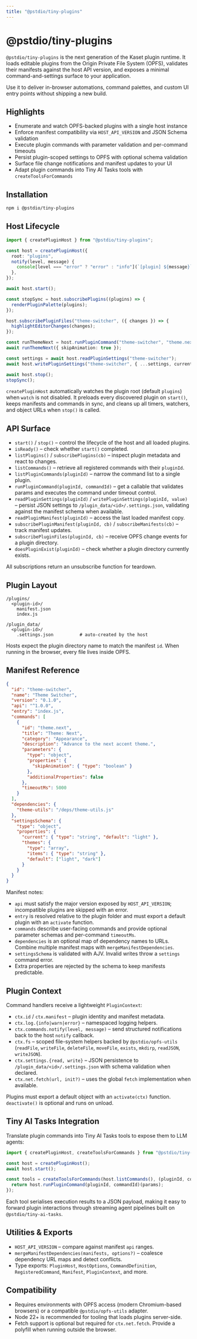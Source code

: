 ```yaml
---
title: "@pstdio/tiny-plugins"
---
```


# @pstdio/tiny-plugins

`@pstdio/tiny-plugins` is the next generation of the Kaset plugin runtime. It loads editable plugins from the Origin Private File System (OPFS), validates their manifests against the host API version, and exposes a minimal command-and-settings surface to your application.

Use it to deliver in-browser automations, command palettes, and custom UI entry points without shipping a new build.

## Highlights

- Enumerate and watch OPFS-backed plugins with a single host instance
- Enforce manifest compatibility via `HOST_API_VERSION` and JSON Schema validation
- Execute plugin commands with parameter validation and per-command timeouts
- Persist plugin-scoped settings to OPFS with optional schema validation
- Surface file change notifications and manifest updates to your UI
- Adapt plugin commands into Tiny AI Tasks tools with `createToolsForCommands`

## Installation

```bash
npm i @pstdio/tiny-plugins
```

## Host Lifecycle

```ts
import { createPluginHost } from "@pstdio/tiny-plugins";

const host = createPluginHost({
  root: "plugins",
  notify(level, message) {
    console[level === "error" ? "error" : "info"](`[plugin] ${message}`);
  },
});

await host.start();

const stopSync = host.subscribePlugins((plugins) => {
  renderPluginPalette(plugins);
});

host.subscribePluginFiles("theme-switcher", ({ changes }) => {
  highlightEditorChanges(changes);
});

const runThemeNext = host.runPluginCommand("theme-switcher", "theme.next");
await runThemeNext({ skipAnimation: true });

const settings = await host.readPluginSettings("theme-switcher");
await host.writePluginSettings("theme-switcher", { ...settings, current: "dark" });

await host.stop();
stopSync();
```

`createPluginHost` automatically watches the plugin root (default `plugins`) when `watch` is not disabled. It preloads every discovered plugin on `start()`, keeps manifests and commands in sync, and cleans up all timers, watchers, and object URLs when `stop()` is called.

## API Surface

- `start()` / `stop()` – control the lifecycle of the host and all loaded plugins.
- `isReady()` – check whether `start()` completed.
- `listPlugins()` / `subscribePlugins(cb)` – inspect plugin metadata and react to changes.
- `listCommands()` – retrieve all registered commands with their `pluginId`.
- `listPluginCommands(pluginId)` – narrow the command list to a single plugin.
- `runPluginCommand(pluginId, commandId)` – get a callable that validates params and executes the command under timeout control.
- `readPluginSettings(pluginId)` / `writePluginSettings(pluginId, value)` – persist JSON settings to `/plugin_data/<id>/.settings.json`, validating against the manifest schema when available.
- `readPluginManifest(pluginId)` – access the last loaded manifest copy.
- `subscribePluginManifest(pluginId, cb)` / `subscribeManifests(cb)` – track manifest updates.
- `subscribePluginFiles(pluginId, cb)` – receive OPFS change events for a plugin directory.
- `doesPluginExist(pluginId)` – check whether a plugin directory currently exists.

All subscriptions return an unsubscribe function for teardown.

## Plugin Layout

```
/plugins/
  <plugin-id>/
    manifest.json
    index.js

/plugin_data/
  <plugin-id>/
    .settings.json          # auto-created by the host
```

Hosts expect the plugin directory name to match the manifest `id`. When running in the browser, every file lives inside OPFS.

## Manifest Reference

```json
{
  "id": "theme-switcher",
  "name": "Theme Switcher",
  "version": "0.1.0",
  "api": "^1.0.0",
  "entry": "index.js",
  "commands": [
    {
      "id": "theme.next",
      "title": "Theme: Next",
      "category": "Appearance",
      "description": "Advance to the next accent theme.",
      "parameters": {
        "type": "object",
        "properties": {
          "skipAnimation": { "type": "boolean" }
        },
        "additionalProperties": false
      },
      "timeoutMs": 5000
    }
  ],
  "dependencies": {
    "theme-utils": "/deps/theme-utils.js"
  },
  "settingsSchema": {
    "type": "object",
    "properties": {
      "current": { "type": "string", "default": "light" },
      "themes": {
        "type": "array",
        "items": { "type": "string" },
        "default": ["light", "dark"]
      }
    }
  }
}
```

Manifest notes:

- `api` must satisfy the major version exposed by `HOST_API_VERSION`; incompatible plugins are skipped with an error.
- `entry` is resolved relative to the plugin folder and must export a default plugin with an `activate` function.
- `commands` describe user-facing commands and provide optional parameter schemas and per-command `timeoutMs`.
- `dependencies` is an optional map of dependency names to URLs. Combine multiple manifest maps with `mergeManifestDependencies`.
- `settingsSchema` is validated with AJV. Invalid writes throw a `settings` command error.
- Extra properties are rejected by the schema to keep manifests predictable.

## Plugin Context

Command handlers receive a lightweight `PluginContext`:

- `ctx.id` / `ctx.manifest` – plugin identity and manifest metadata.
- `ctx.log.{info|warn|error}` – namespaced logging helpers.
- `ctx.commands.notify(level, message)` – send structured notifications back to the host `notify` callback.
- `ctx.fs` – scoped file-system helpers backed by `@pstdio/opfs-utils` (`readFile`, `writeFile`, `deleteFile`, `moveFile`, `exists`, `mkdirp`, `readJSON`, `writeJSON`).
- `ctx.settings.{read, write}` – JSON persistence to `/plugin_data/<id>/.settings.json` with schema validation when declared.
- `ctx.net.fetch(url, init?)` – uses the global `fetch` implementation when available.

Plugins must export a default object with an `activate(ctx)` function. `deactivate()` is optional and runs on unload.

## Tiny AI Tasks Integration

Translate plugin commands into Tiny AI Tasks tools to expose them to LLM agents:

```ts
import { createPluginHost, createToolsForCommands } from "@pstdio/tiny-plugins";

const host = createPluginHost();
await host.start();

const tools = createToolsForCommands(host.listCommands(), (pluginId, commandId, params) => {
  return host.runPluginCommand(pluginId, commandId)(params);
});
```

Each tool serialises execution results to a JSON payload, making it easy to forward plugin interactions through streaming agent pipelines built on `@pstdio/tiny-ai-tasks`.

## Utilities & Exports

- `HOST_API_VERSION` – compare against manifest `api` ranges.
- `mergeManifestDependencies(manifests, options?)` – coalesce dependency URL maps and detect conflicts.
- Type exports: `PluginHost`, `HostOptions`, `CommandDefinition`, `RegisteredCommand`, `Manifest`, `PluginContext`, and more.

## Compatibility

- Requires environments with OPFS access (modern Chromium-based browsers) or a compatible `@pstdio/opfs-utils` adapter.
- Node 22+ is recommended for tooling that loads plugins server-side.
- Fetch support is optional but required for `ctx.net.fetch`. Provide a polyfill when running outside the browser.
